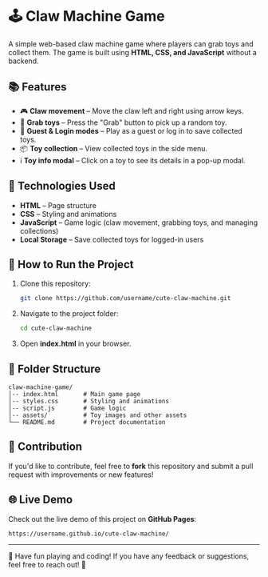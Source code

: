 # 🕹️ Claw Machine Game  

A simple web-based claw machine game where players can grab toys and collect them. The game is built using **HTML, CSS, and JavaScript** without a backend.  

## 📚 Features  
- 🎮 **Claw movement** – Move the claw left and right using arrow keys.  
- 🎁 **Grab toys** – Press the "Grab" button to pick up a random toy.  
- 👤 **Guest & Login modes** – Play as a guest or log in to save collected toys.  
- 📦 **Toy collection** – View collected toys in the side menu.  
- ℹ️ **Toy info modal** – Click on a toy to see its details in a pop-up modal.  

## 🔧 Technologies Used  
- **HTML** – Page structure  
- **CSS** – Styling and animations  
- **JavaScript** – Game logic (claw movement, grabbing toys, and managing collections)  
- **Local Storage** – Save collected toys for logged-in users  

## 📑 How to Run the Project  
1. Clone this repository:  
   ```sh
   git clone https://github.com/username/cute-claw-machine.git
   ```
2. Navigate to the project folder:  
   ```sh
   cd cute-claw-machine
   ```
3. Open **index.html** in your browser.  

## 📝 Folder Structure  
```
claw-machine-game/
│-- index.html       # Main game page
│-- styles.css       # Styling and animations
│-- script.js        # Game logic
│-- assets/          # Toy images and other assets
└── README.md        # Project documentation
```

## 🔄 Contribution  
If you'd like to contribute, feel free to **fork** this repository and submit a pull request with improvements or new features!  

## 🌐 Live Demo  
Check out the live demo of this project on **GitHub Pages**:  
```
https://username.github.io/cute-claw-machine/
```

---

🎯 Have fun playing and coding! If you have any feedback or suggestions, feel free to reach out! 🚀
